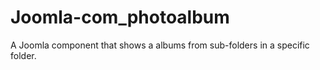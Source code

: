 Joomla-com_photoalbum
=====================

A Joomla component that shows a albums from sub-folders in a specific folder.